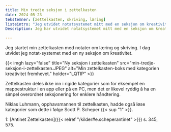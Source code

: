 ```yaml
---
title: Min tredje seksjon i zettelkasten
date: 2024-05-23
tekstemner: [zettelkasten, skriving, læring]
listeintro: "Jeg utvidet notatsystemet mitt med en seksjon om kreativitet."
Description: Jeg har utvidet notatsystemet mitt med en seksjon om kreativitet.

---
```


Jeg startet min zettelkasten med notater om læring og skriving. I dag utvidet jeg notat-systemet med en ny seksjon om kreativitet.

{{< imgh lazy="false" title="Ny seksjon i zettelkasten" src="min-tredje-seksjon-i-zettelkasten.JPEG" alt="Min zettelkasten-boks med kategorien kreativitet fremhevet." holder="LQTIP" >}}

Zettelkasten deles ikke inn i rigide kategorier som for eksempel en mappestruktur i en app eller på en PC, men det er likevel ryddig å ha en simpel overordnet seksjonering for enklere håndtering.

Niklas Luhmann, opphavsmannen til zettelkasten, hadde også løse kategorier som dette i følge Scott P. Scheper {{< sup "1" >}}.

1: [Antinet Zettelkasten]({{< relref "/kilder#e.scheperantinet" >}}) s. 345, 575.

